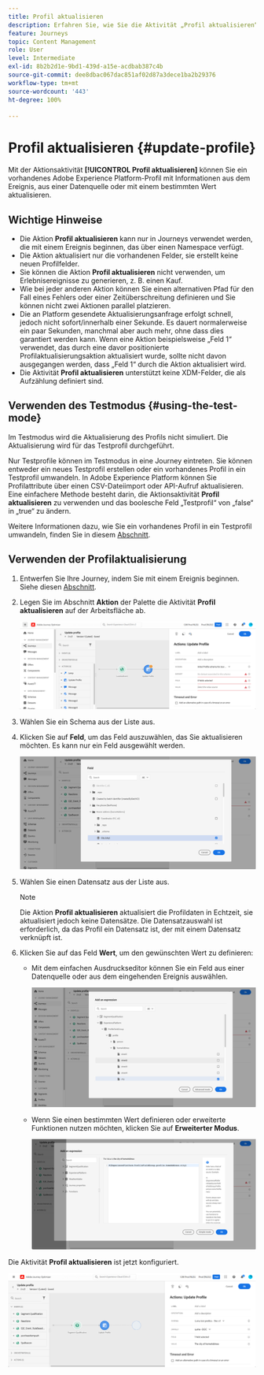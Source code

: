 ```yaml
---
title: Profil aktualisieren
description: Erfahren Sie, wie Sie die Aktivität „Profil aktualisieren“ in einer Journey verwenden.
feature: Journeys
topic: Content Management
role: User
level: Intermediate
exl-id: 8b2b2d1e-9bd1-439d-a15e-acdbab387c4b
source-git-commit: dee8dbac067dac851af02d87a3dece1ba2b29376
workflow-type: tm+mt
source-wordcount: '443'
ht-degree: 100%

---
```


# Profil aktualisieren {#update-profile}

Mit der Aktionsaktivität **[!UICONTROL Profil aktualisieren]** können Sie ein vorhandenes Adobe Experience Platform-Profil mit Informationen aus dem Ereignis, aus einer Datenquelle oder mit einem bestimmten Wert aktualisieren.

## Wichtige Hinweise

* Die Aktion **Profil aktualisieren** kann nur in Journeys verwendet werden, die mit einem Ereignis beginnen, das über einen Namespace verfügt.
* Die Aktion aktualisiert nur die vorhandenen Felder, sie erstellt keine neuen Profilfelder.
* Sie können die Aktion **Profil aktualisieren** nicht verwenden, um Erlebnisereignisse zu generieren, z. B. einen Kauf.
* Wie bei jeder anderen Aktion können Sie einen alternativen Pfad für den Fall eines Fehlers oder einer Zeitüberschreitung definieren und Sie können nicht zwei Aktionen parallel platzieren.
* Die an Platform gesendete Aktualisierungsanfrage erfolgt schnell, jedoch nicht sofort/innerhalb einer Sekunde. Es dauert normalerweise ein paar Sekunden, manchmal aber auch mehr, ohne dass dies garantiert werden kann. Wenn eine Aktion beispielsweise „Feld 1“ verwendet, das durch eine davor positionierte Profilaktualisierungsaktion aktualisiert wurde, sollte nicht davon ausgegangen werden, dass „Feld 1“ durch die Aktion aktualisiert wird.
* Die Aktivität **Profil aktualisieren** unterstützt keine XDM-Felder, die als Aufzählung definiert sind.

## Verwenden des Testmodus {#using-the-test-mode}

Im Testmodus wird die Aktualisierung des Profils nicht simuliert. Die Aktualisierung wird für das Testprofil durchgeführt.

Nur Testprofile können im Testmodus in eine Journey eintreten. Sie können entweder ein neues Testprofil erstellen oder ein vorhandenes Profil in ein Testprofil umwandeln. In Adobe Experience Platform können Sie Profilattribute über einen CSV-Dateiimport oder API-Aufruf aktualisieren. Eine einfachere Methode besteht darin, die Aktionsaktivität **Profil aktualisieren** zu verwenden und das boolesche Feld „Testprofil“ von „false“ in „true“ zu ändern.

Weitere Informationen dazu, wie Sie ein vorhandenes Profil in ein Testprofil umwandeln, finden Sie in diesem [Abschnitt](../building-journeys/creating-test-profiles.md#create-test-profiles-csv).

## Verwenden der Profilaktualisierung

1. Entwerfen Sie Ihre Journey, indem Sie mit einem Ereignis beginnen. Siehe diesen [Abschnitt](../building-journeys/journey.md).

1. Legen Sie im Abschnitt **Aktion** der Palette die Aktivität **Profil aktualisieren** auf der Arbeitsfläche ab.

   ![](assets/profileupdate0.png)

1. Wählen Sie ein Schema aus der Liste aus.

1. Klicken Sie auf **Feld**, um das Feld auszuwählen, das Sie aktualisieren möchten. Es kann nur ein Feld ausgewählt werden.

   ![](assets/profileupdate2.png)

1. Wählen Sie einen Datensatz aus der Liste aus.

   >[!NOTE]
   >
   >Die Aktion **Profil aktualisieren** aktualisiert die Profildaten in Echtzeit, sie aktualisiert jedoch keine Datensätze. Die Datensatzauswahl ist erforderlich, da das Profil ein Datensatz ist, der mit einem Datensatz verknüpft ist.

1. Klicken Sie auf das Feld **Wert**, um den gewünschten Wert zu definieren:

   * Mit dem einfachen Ausdruckseditor können Sie ein Feld aus einer Datenquelle oder aus dem eingehenden Ereignis auswählen.

      ![](assets/profileupdate4.png)

   * Wenn Sie einen bestimmten Wert definieren oder erweiterte Funktionen nutzen möchten, klicken Sie auf **Erweiterter Modus**.

      ![](assets/profileupdate3.png)

Die Aktivität **Profil aktualisieren** ist jetzt konfiguriert.

![](assets/profileupdate1.png)
